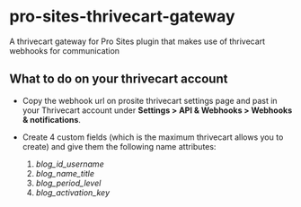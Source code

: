 # pro-sites-thrivecart-gateway
A thrivecart gateway for Pro Sites plugin that makes use of thrivecart webhooks for communication

## What to do on your thrivecart account
 - Copy the webhook url on prosite thrivecart settings page and past in your Thrivecart account under __Settings > API & Webhooks > Webhooks & notifications__.
 
 - Create 4 custom fields (which is the maximum thrivecart allows you to create) and give them the following name attributes:
   1. _blog_id_username_
   2. _blog_name_title_
   3. _blog_period_level_
   4. _blog_activation_key_
